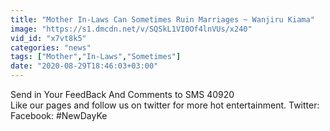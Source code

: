 ```yaml
---
title: "Mother In-Laws Can Sometimes Ruin Marriages ~ Wanjiru Kiama"
image: "https://s1.dmcdn.net/v/SQSkL1VI0Of4lnVUs/x240"
vid_id: "x7vt8k5"
categories: "news"
tags: ["Mother","In-Laws","Sometimes"]
date: "2020-08-29T18:46:03+03:00"
---
```

Send in Your FeedBack And Comments to SMS 40920  <br>Like our pages and follow us on twitter for more hot entertainment. Twitter:  Facebook:  #NewDayKe
